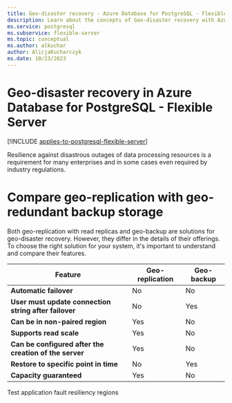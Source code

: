 ```yaml
---
title: Geo-disaster recovery - Azure Database for PostgreSQL - Flexible Server
description: Learn about the concepts of Geo-disaster recovery with Azure Database for PostgreSQL - Flexible Server
ms.service: postgresql
ms.subservice: flexible-server
ms.topic: conceptual
ms.author: alkuchar
author: AlicjaKucharczyk
ms.date: 10/23/2023
---
```


# Geo-disaster recovery in Azure Database for PostgreSQL - Flexible Server

[!INCLUDE [applies-to-postgresql-flexible-server](../includes/applies-to-postgresql-flexible-server.md)]

Resilience against disastrous outages of data processing resources is a requirement for many enterprises and in some cases even required by industry regulations.



# Compare geo-replication with geo-redundant backup storage
Both geo-replication with read replicas and geo-backup are solutions for geo-disaster recovery. However, they differ in the details of their offerings. To choose the right solution for your system, it's important to understand and compare their features.

| **Feature**                                            | **Geo-replication** | **Geo-backup** |
|--------------------------------------------------------|--------------------|----------------|
| <b> Automatic failover                                 | No                 | No             |
| <b> User must update connection string after failover	 | No                 | Yes            |
| <b> Can be in non-paired region                        | Yes                | No             |
| <b> Supports read scale                                | Yes                | No             |
| <b> Can be configured after the creation of the server | Yes                | No             |
| <b> Restore to specific point in time                  | No                 | Yes            |
| <b> Capacity guaranteed                                | Yes                | No             |    


Test application fault resiliency
regions
